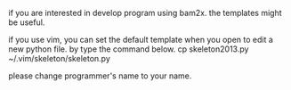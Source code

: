 if you are interested in develop program using bam2x.
the templates might be useful.

if you use vim, you can set the default template when you open to edit a new python file.
by type the command below.
cp skeleton2013.py ~/.vim/skeleton/skeleton.py

please change programmer's name to your name. 
